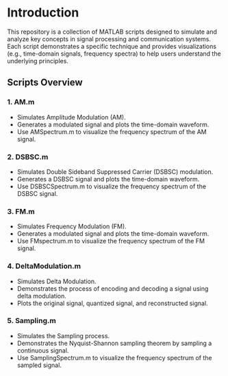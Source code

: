 # Introduction
This repository is a collection of MATLAB scripts designed to simulate and analyze key concepts in signal processing and communication systems. Each script demonstrates a specific technique and provides visualizations (e.g., time-domain signals, frequency spectra) to help users understand the underlying principles.

## Scripts Overview
### 1. AM.m
- Simulates Amplitude Modulation (AM).
- Generates a modulated signal and plots the time-domain waveform.
- Use AMSpectrum.m to visualize the frequency spectrum of the AM signal.

### 2. DSBSC.m
- Simulates Double Sideband Suppressed Carrier (DSBSC) modulation.
- Generates a DSBSC signal and plots the time-domain waveform.
- Use DSBSCSpectrum.m to visualize the frequency spectrum of the DSBSC signal.

### 3. FM.m
- Simulates Frequency Modulation (FM).
- Generates a modulated signal and plots the time-domain waveform.
- Use FMspectrum.m to visualize the frequency spectrum of the FM signal.

### 4. DeltaModulation.m
- Simulates Delta Modulation.
- Demonstrates the process of encoding and decoding a signal using delta modulation.
- Plots the original signal, quantized signal, and reconstructed signal.

### 5. Sampling.m
- Simulates the Sampling process.
- Demonstrates the Nyquist-Shannon sampling theorem by sampling a continuous signal.
- Use SamplingSpectrum.m to visualize the frequency spectrum of the sampled signal.
